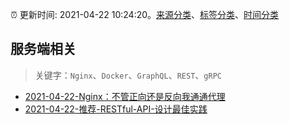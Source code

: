 :alarm_clock: 更新时间: 2021-04-22 10:24:20。[来源分类](../README.md)、[标签分类](../TAGS.md)、[时间分类](../TIMELINE.md)

## 服务端相关


> 关键字：`Nginx`、`Docker`、`GraphQL`、`REST`、`gRPC`



- [2021-04-22-Nginx：不管正向还是反向我通通代理](https://toutiao.io/k/0iqkotc) 
- [2021-04-22-推荐-RESTful-API-设计最佳实践](https://toutiao.io/k/4zqz7k1) 
